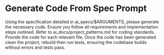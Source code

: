 # Generate Code From Spec Prompt

Using the specification detailed in ai_specs/$ARGUMENTS, please generate the necessary code. Ensure you follow all requirements and implementation steps outlined. Refer to ai_docs/project_patterns.md for coding standards. Provide the code for each relevant file. Once the code has been generated clean the project, rebuild then run tests, ensuring the codebase builds without errors and tests pass.
